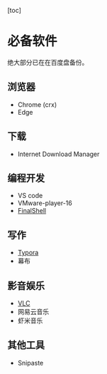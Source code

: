 [toc]

# 必备软件

绝大部分已在在百度盘备份。

##  浏览器

- Chrome (crx)
- Edge

## 下载

- Internet Download Manager

## 编程开发

- VS code
- VMware-player-16
- [FinalShell](http://www.hostbuf.com/t/988.html)

## 写作

- [Typora](https://typora.io/)
- 幕布

## 影音娱乐

- [VLC](https://www.videolan.org/)
- 网易云音乐
- 虾米音乐

## 其他工具

- Snipaste

